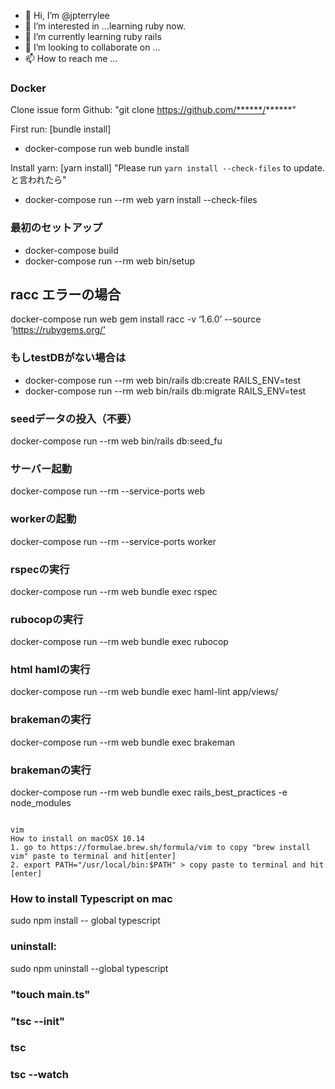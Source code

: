 - 👋 Hi, I’m @jpterrylee
- 👀 I’m interested in ...learning ruby now.
- 🌱 I’m currently learning ruby rails
- 💞️ I’m looking to collaborate on ...
- 📫 How to reach me ...

<!---
jpterrylee/jpterrylee is a ✨ special ✨ repository because its `README.md` (this file) appears on your GitHub profile.
You can click the Preview link to take a look at your changes.
--->

### Docker
Clone issue form Github: 
"git clone https://github.com/******/******"

First run:  [bundle install]
- docker-compose run web bundle install

Install yarn: [yarn install]
"Please run `yarn install --check-files` to update. と言われたら"
- docker-compose run --rm web yarn install --check-files

###  最初のセットアップ
- docker-compose build
- docker-compose run --rm web bin/setup

## racc エラーの場合
docker-compose run web gem install racc -v ‘1.6.0’ --source ‘https://rubygems.org/’


### もしtestDBがない場合は
- docker-compose run --rm web bin/rails db:create RAILS_ENV=test
- docker-compose run --rm web bin/rails db:migrate RAILS_ENV=test

###  seedデータの投入（不要）
docker-compose run --rm web bin/rails db:seed_fu

###  サーバー起動
docker-compose run --rm --service-ports web


###  workerの起動
docker-compose run --rm --service-ports worker

###  rspecの実行
docker-compose run --rm web bundle exec rspec

###  rubocopの実行
docker-compose run --rm web bundle exec rubocop

###  html hamlの実行
docker-compose run --rm web bundle exec haml-lint app/views/

### brakemanの実行
docker-compose run --rm web bundle exec brakeman

### brakemanの実行
docker-compose run --rm web bundle exec rails_best_practices -e node_modules
```

vim 
How to install on macOSX 10.14
1. go to https://formulae.brew.sh/formula/vim to copy "brew install vim" paste to terminal and hit[enter]
2. export PATH="/usr/local/bin:$PATH" > copy paste to terminal and hit [enter]

```

### How to install Typescript on mac
sudo npm install -- global typescript

### uninstall:
sudo npm uninstall --global typescript

### "touch main.ts"
### "tsc --init"
### tsc
### tsc --watch
